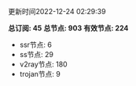 更新时间2022-12-24 02:29:39

**总订阅: 45**
**总节点: 903**
**有效节点: 224**
- ssr节点: 6
- ss节点: 29
- v2ray节点: 180
- trojan节点: 9
